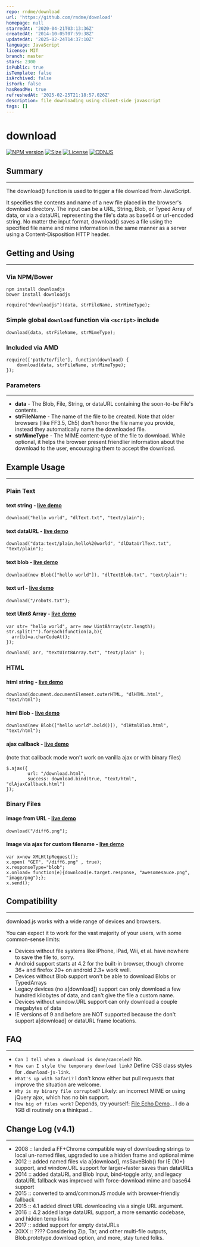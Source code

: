 ```yaml
---
repo: rndme/download
url: 'https://github.com/rndme/download'
homepage: null
starredAt: '2020-04-21T03:13:36Z'
createdAt: '2014-10-05T07:59:38Z'
updatedAt: '2025-02-24T14:37:10Z'
language: JavaScript
license: MIT
branch: master
stars: 2300
isPublic: true
isTemplate: false
isArchived: false
isFork: false
hasReadMe: true
refreshedAt: '2025-02-25T21:18:57.026Z'
description: file downloading using client-side javascript
tags: []
---
```


# download 

[![NPM version][npm-image]][npm-url] 
[![Size][size-image]][size-url] 
[![License][license-image]][license-url] 
[![CDNJS](https://img.shields.io/cdnjs/v/downloadjs.svg)](https://cdnjs.com/libraries/downloadjs)


## Summary
---------
The download() function is used to trigger a file download from JavaScript. 

It specifies the contents and name of a new file placed in the browser's download directory. The input can be a URL, String, Blob, or Typed Array of data, or via a dataURL representing the file's data as base64 or url-encoded string. No matter the input format, download() saves a file using the specified file name and mime information in the same manner as a server using a Content-Disposition HTTP header.

## Getting and Using
---------

### Via NPM/Bower 
`npm install downloadjs`  <br />
`bower install downloadjs`

`require("downloadjs")(data, strFileName, strMimeType);`

### Simple global `download` function via `<script>` include
    download(data, strFileName, strMimeType);

### Included via AMD
    require(['path/to/file'], function(download) {
        download(data, strFileName, strMimeType);
    });


### Parameters
---------
* **data** - The Blob, File, String, or dataURL containing the soon-to-be File's contents.
* **strFileName** - The name of the file to be created. Note that older browsers (like FF3.5, Ch5) don't honor the file name you provide, instead they automatically name the downloaded file.
* **strMimeType** - The MIME content-type of the file to download. While optional, it helps the browser present friendlier information about the download to the user, encouraging them to accept the download.



## Example Usage
---------


### Plain Text
#### text string  -  [live demo](http://pagedemos.com/hw24em95rsfq/output/)
    download("hello world", "dlText.txt", "text/plain");

#### text dataURL  -  [live demo](http://pagedemos.com/r9ywm98s6b29/output/)
    download("data:text/plain,hello%20world", "dlDataUrlText.txt", "text/plain");

#### text blob  -  [live demo](http://pagedemos.com/ckcah2vp8kza/output/)
    download(new Blob(["hello world"]), "dlTextBlob.txt", "text/plain");

#### text url - [live demo](http://pagedemos.com/pz6hkyqutjtw/output/)
    download("/robots.txt");


#### text UInt8 Array -  [live demo](http://pagedemos.com/zuyk46wbkktq/output/)
    var str= "hello world",	arr= new Uint8Array(str.length);
    str.split("").forEach(function(a,b){
   	  arr[b]=a.charCodeAt();
    });

    download( arr, "textUInt8Array.txt", "text/plain" );

### HTML
#### html string -  [live demo](http://pagedemos.com/k7rwq7msu3eb/output/)
    download(document.documentElement.outerHTML, "dlHTML.html", "text/html");

#### html Blob -  [live demo](http://pagedemos.com/bxehm2fdf3g4/output/)
    download(new Blob(["hello world".bold()]), "dlHtmlBlob.html", "text/html");

#### ajax callback -  [live demo](http://pagedemos.com/arr2ym74aw8t/output/)
(note that callback mode won't work on vanilla ajax or with binary files)
   
    $.ajax({
    		url: "/download.html",
    		success: download.bind(true, "text/html", "dlAjaxCallback.html")
    });


### Binary Files
#### image from URL  -  [live demo](http://pagedemos.com/yvvmxbjrwq7u/output/)
    download("/diff6.png");

#### Image via ajax for custom filename - [live demo](http://pagedemos.com/v2848zfgwrju/output/)
	var x=new XMLHttpRequest();
	x.open( "GET", "/diff6.png" , true);
	x.responseType="blob";
	x.onload= function(e){download(e.target.response, "awesomesauce.png", "image/png");};
	x.send();


## Compatibility
---------
download.js works with a wide range of devices and browsers.

You can expect it to work for the vast majority of your users, with some common-sense limits:

* Devices without file systems like iPhone, iPad, Wii, et al. have nowhere to save the file to, sorry.
* Android support starts at 4.2 for the built-in browser, though chrome 36+ and firefox 20+ on android 2.3+ work well.
* Devices without Blob support won't be able to download Blobs or TypedArrays
* Legacy devices (no a[download]) support can only download a few hundred kilobytes of data, and can't give the file a custom name.
* Devices without window.URL support can only download a couple megabytes of data
* IE versions of 9 and before are NOT supported because the don't support a[download] or dataURL frame locations.


## FAQ
---------

 * `Can I tell when a download is done/canceled?` No.
 * `How can I style the temporary download link?` Define CSS class styles for `.download-js-link`.
 * `What's up with Safari?` I don't know either but pull requests that improve the situation are welcome.
 * `Why is my binary file corrupted?` Likely: an incorrect MIME or using jQuery ajax, which has no bin support.
 * `How big of files work?` Depends, try yourself: [File Echo Demo](http://pagedemos.com/gqs6hbmjcpem/)... I do a 1GB dl routinely on a thinkpad...


## Change Log (v4.1)
---------
* 2008 :: landed a FF+Chrome compatible way of downloading strings to local un-named files, upgraded to use a hidden frame and optional mime
* 2012 :: added named files via a[download], msSaveBlob() for IE (10+) support, and window.URL support for larger+faster saves than dataURLs
* 2014 :: added dataURL and Blob Input, bind-toggle arity, and legacy dataURL fallback was improved with force-download mime and base64 support
* 2015 :: converted to amd/commonJS module with browser-friendly fallback
* 2015 :: 4.1 added direct URL downloading via a single URL argument.
* 2016 :: 4.2 added large dataURL support, a more semantic codebase, and hidden temp links
* 2017 :: added support for empty dataURLs
* 20XX :: ???? Considering Zip, Tar, and other multi-file outputs, Blob.prototype.download option, and more, stay tuned folks.


[MIT license]: http://opensource.org/licenses/MIT
[npm-image]: https://badge.fury.io/js/downloadjs.svg
[npm-url]: https://npmjs.org/package/downloadjs
[license-image]: https://img.shields.io/badge/license-MIT-green.svg
[license-url]: http://opensource.org/licenses/MIT
[size-image]: http://img.badgesize.io/rndme/download/master/download.min.js.svg?compression=gzip&label=gzip%20size
[size-url]: https://unpkg.com/downloadjs
